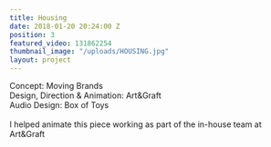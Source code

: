 ```yaml
---
title: Housing
date: 2018-01-20 20:24:00 Z
position: 3
featured_video: 131862254
thumbnail_image: "/uploads/HOUSING.jpg"
layout: project
---
```


Concept: Moving Brands<br>
Design, Direction & Animation: Art&Graft<br>
Audio Design: Box of Toys<br>
<br>I helped animate this piece working as part of the in-house team at Art&Graft